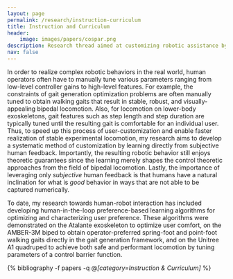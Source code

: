 ```yaml
---
layout: page
permalink: /research/instruction-curriculum
title: Instruction and Curriculum
header:
    image: images/papers/cospar.png
description: Research thread aimed at customizing robotic assistance by learning directly from human feedback.
nav: false
---
```


In order to realize complex robotic behaviors in the real world, human operators often have to manually tune various parameters ranging from low-level controller gains to high-level features. For example, the constraints of gait generation optimization problems are often manually tuned to obtain walking gaits that result in stable, robust, and visually-appealing bipedal locomotion. Also, for locomotion on lower-body exoskeletons, gait features such as step length and step duration are typically tuned until the resulting gait is comfortable for an individual user. Thus, to speed up this process of user-customization and enable faster realization of stable experimental locomotion, my research aims to develop a systematic method of customization by learning directly from subjective human feedback. Importantly, the resulting robotic behavior still enjoys theoretic guarantees since the learning merely shapes the control theoretic approaches from the field of bipedal locomotion. Lastly, the importance of leveraging only *subjective* human feedback is that humans have a natural inclination for what is *good* behavior in ways that are not able to be captured numerically.

To date, my research towards human-robot interaction has included developing human-in-the-loop preference-based learning algorithms for optimizing and characterizing user preference. These algorithms were demonstrated on the Atalante exoskeleton to optimize user comfort, on the AMBER-3M biped to obtain operator-preferred spring-foot and point-foot walking gaits directly in the gait generation framework, and on the Unitree A1 quadruped to achieve both safe and performant locomotion by tuning parameters of a control barrier function.

<div class="publications">

{% bibliography -f papers -q @*[category=Instruction & Curriculum]* %}

</div>
